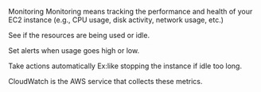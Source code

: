 Monitoring
Monitoring means tracking the performance and health of your EC2 instance (e.g., CPU usage, disk activity, network usage, etc.)

See if the resources are being used or idle.

Set alerts when usage goes high or low.

Take actions automatically Ex:like stopping the instance if idle too long.

CloudWatch is the AWS service that collects these metrics.

